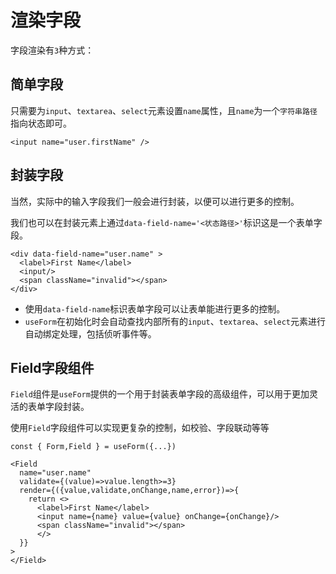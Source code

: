 # 渲染字段

字段渲染有`3`种方式：

## 简单字段

只需要为`input`、`textarea`、`select`元素设置`name`属性，且`name`为一个`字符串路径`指向状态即可。

```tsx
<input name="user.firstName" />
```

## 封装字段

当然，实际中的输入字段我们一般会进行封装，以便可以进行更多的控制。

我们也可以在封装元素上通过`data-field-name='<状态路径>'`标识这是一个表单字段。

```tsx {1,3}
<div data-field-name="user.name" >
  <label>First Name</label>
  <input/>  
  <span className="invalid"></span>
</div>
```

- 使用`data-field-name`标识表单字段可以让表单能进行更多的控制。
- `useForm`在初始化时会自动查找内部所有的`input`、`textarea`、`select`元素进行自动绑定处理，包括侦听事件等。


## Field字段组件

`Field`组件是`useForm`提供的一个用于封装表单字段的高级组件，可以用于更加灵活的表单字段封装。

使用`Field`字段组件可以实现更复杂的控制，如校验、字段联动等等

```tsx {1,3}
const { Form,Field } = useForm({...})

<Field 
  name="user.name"
  validate={(value)=>value.length>=3}
  render={({value,validate,onChange,name,error})=>{
    return <>
      <label>First Name</label>
      <input name={name} value={value} onChange={onChange}/>  
      <span className="invalid"></span>
      </>
  }}
>  
</Field>
```
